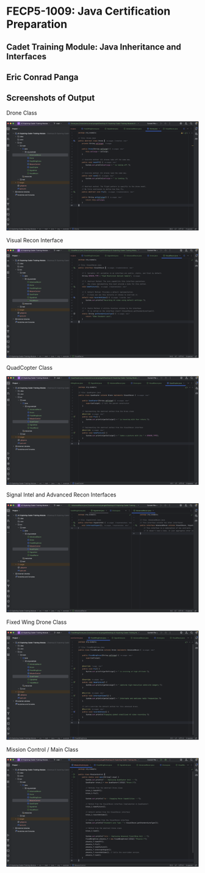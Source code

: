# FECP5-1009: Java Certification Preparation

## Cadet Training Module: Java Inheritance and Interfaces
## Eric Conrad Panga
## Screenshots of Output

Drone Class

![alt text](drone.png)

Visual Recon Interface

![alt text](<visual recon.png>)

QuadCopter Class

![alt text](quadcopter.png)

Signal Intel and Advanced Recon Interfaces

![alt text](<signal intel and advanced recon.png>)

Fixed Wing Drone Class

![alt text](<fixed wing drone.png>)

Mission Control / Main Class

![alt text](<mission control.png>)
